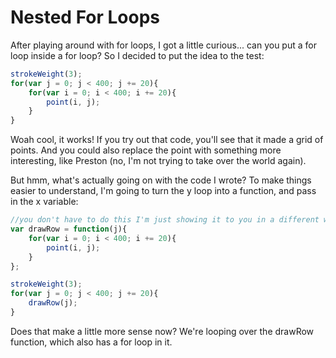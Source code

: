 # Nested For Loops
After playing around with for loops, I got a little curious... can you put a for loop inside a for loop? So I decided to put the idea to the test:
```js
strokeWeight(3);
for(var j = 0; j < 400; j += 20){
    for(var i = 0; i < 400; i += 20){
        point(i, j);
    }
}
```
Woah cool, it works! If you try out that code, you'll see that it made a grid of points. And you could also replace the point with something more interesting, like Preston (no, I'm not trying to take over the world again).

But hmm, what's actually going on with the code I wrote? To make things easier to understand, I'm going to turn the y loop into a function, and pass in the x variable:
```js
//you don't have to do this I'm just showing it to you in a different way
var drawRow = function(j){
    for(var i = 0; i < 400; i += 20){
        point(i, j);
    }
};

strokeWeight(3);
for(var j = 0; j < 400; j += 20){
    drawRow(j);
}
```
Does that make a little more sense now? We're looping over the drawRow function, which also has a for loop in it.
